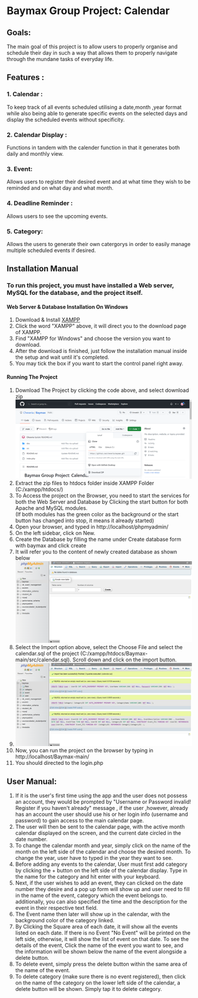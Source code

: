 # Baymax Group Project: Calendar

## Goals:
The main goal of this project is to allow users to properly organise and schedule their day in such a way that allows them to properly navigate through the mundane tasks of everyday life.
## Features :
  ### 1. Calendar :
  To keep track of all events scheduled utilising a date,month ,year format while also being able to generate specific events on the selected days and display the scheduled events without specificity.
  ### 2. Calendar Display :
  Functions in tandem with the calender function in that it generates both daily and monthly view.
  ### 3. Event:
  Allows users to register their desired event and at what time they wish to be reminded and on what day and what month.
  ### 4. Deadline Reminder :
  Allows users to see the upcoming events.
  ### 5. Category:
  Allows the users to generate their own catergorys in order to easily manage multiple scheduled events if desired.
  
## Installation Manual
### To run this project, you must have installed a Web server, MySQL for the database, and the project itself.
#### Web Server & Database Installation On Windows
1. Download & Install [XAMPP](https://www.apachefriends.org/download.html)
2. Click the word "XAMPP" above, it will direct you to the download page of XAMPP.
3. Find "XAMPP for Windows" and choose the version you want to download.
4. After the download is finished, just follow the installation manual inside the setup and wait until it's completed.
5. You may tick the box if you want to start the control panel right away.
#### Running The Project
1. Download The Project by clicking the code above, and select download zip <img src="/src/img/Download.png" alt="Download">
2. Extract the zip files to htdocs folder inside XAMPP Folder (C:/xampp/htdocs/)
3. To Access the project on the Browser, you need to start the services for both the Web Server and Database by Clicking the start button for both Apache and MySQL modules. <br> (If both modules has the green color as the background or the start button has changed into stop, it means it already started)
4. Open your browser, and typed in http://localhost/phpmyadmin/
5. On the left sidebar, click on New.
6. Create the Database by filling the name under Create database form with baymax and click create
7. It will refer you to the content of newly created database as shown below <img src="/src/img/Database.png" alt="If the display is not the same, you can click on 'baymax' on the left sidebar and it should refer you to the same display" >
8. Select the Import option above, select the Choose File and select the calendar.sql of the project (C:/xampp/htdocs/Baymax-main/src/calendar.sql). Scroll down and click on the import button.
9. <img src="/src/img/Success.png" alt="If Imported Successfully, it should look like this">
10. Now, you can run the project on the browser by typing in http://localhost/Baymax-main/
11. You should directed to the login.php

## User Manual:
1. If it is the user's first time using the app and the user does not possess an account, they would be prompted by "Username or Password invalid! Register if you haven't already" message , if the user ,however, already has an account the user should use his or her login info (username and password) to gain access to the main calendar page.
2. The user will then be sent to the calendar page, with the active month calendar displayed on the screen, and the current date circled in the date number.
3. To change the calendar month and year, simply click on the name of the month on the left side of the calendar and choose the desired month. To change the year, user have to typed in the year they want to see.
4. Before adding any events to the calendar, User must first add category by clicking the + button on the left side of the calendar display. Type in the name for the category and hit enter with your keyboard.
5. Next, if the user wishes to add an event, they can clicked on the date number they desire and a pop up form will show up and user need to fill in the name of the event, category which the event belongs to. additionally, you can also specified the time and the description for the event in their respective text field.
6. The Event name then later will show up in the calendar, with the background color of the category linked.
7. By Clicking the Square area of each date, it will show all the events listed on each date. If there is no Event "No Event" will be printed on the left side, otherwise, it will show the list of event on that date. To see the details of the event, Click the name of the event you want to see, and the information will be shown below the name of the event alongside a delete button.
8. To delete event, simply press the delete button within the same area of the name of the event.
9. To delete category (make sure there is no event registered), then click on the name of the category on the lower left side of the calendar, a delete button will be shown. Simply tap it to delete category.
